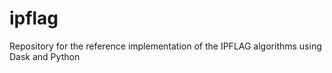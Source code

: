 # ipflag
Repository for the reference implementation of the IPFLAG algorithms using Dask and Python
